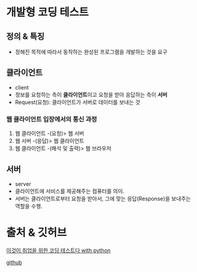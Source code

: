 # 개발형 코딩 테스트
## 정의 & 특징
- 정해진 목적에 따라서 동작하는 완성된 프로그램을 개발하는 것을 요구

## 클라이언트
- client
- 정보를 요청하는 측이 **클라이언트**이고 요청을 받아 응답하는 측이 **서버**
- Request(요청): 클라이언트가 서버로 데이터를 보내는 것

### 웹 클라이언트 입장에서의 통신 과정
1. 웹 클라이언트 -(요청)> 웹 서버
2. 웹 서버 -(응답)> 웹 클라이언트
3. 웹 클라이언트 -(해석 및 출력)> 웹 브라우저

## 서버
- server
- 클라이언트에 서비스를 제공해주는 컴퓨터를 의미.
- 서버는 클라이언트로부터 요청을 받아서, 그에 맞는 응답(Response)을 보내주는 역할을 수행.

# 출처 & 깃허브
[이것이 취업을 위한 코딩 테스트다 with python](http://www.yes24.com/Product/Goods/91433923)

[github](https://github.com/KYUSEONGHAN/python-for-coding-test)